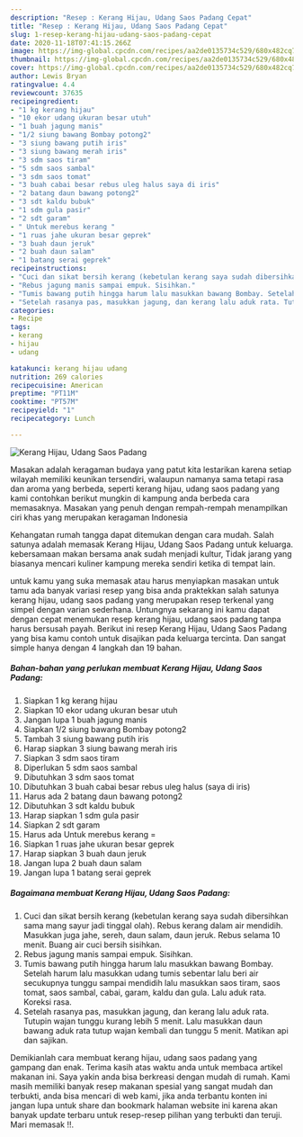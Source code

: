 ```yaml
---
description: "Resep : Kerang Hijau, Udang Saos Padang Cepat"
title: "Resep : Kerang Hijau, Udang Saos Padang Cepat"
slug: 1-resep-kerang-hijau-udang-saos-padang-cepat
date: 2020-11-18T07:41:15.266Z
image: https://img-global.cpcdn.com/recipes/aa2de0135734c529/680x482cq70/kerang-hijau-udang-saos-padang-foto-resep-utama.jpg
thumbnail: https://img-global.cpcdn.com/recipes/aa2de0135734c529/680x482cq70/kerang-hijau-udang-saos-padang-foto-resep-utama.jpg
cover: https://img-global.cpcdn.com/recipes/aa2de0135734c529/680x482cq70/kerang-hijau-udang-saos-padang-foto-resep-utama.jpg
author: Lewis Bryan
ratingvalue: 4.4
reviewcount: 37635
recipeingredient:
- "1 kg kerang hijau"
- "10 ekor udang ukuran besar utuh"
- "1 buah jagung manis"
- "1/2 siung bawang Bombay potong2"
- "3 siung bawang putih iris"
- "3 siung bawang merah iris"
- "3 sdm saos tiram"
- "5 sdm saos sambal"
- "3 sdm saos tomat"
- "3 buah cabai besar rebus uleg halus saya di iris"
- "2 batang daun bawang potong2"
- "3 sdt kaldu bubuk"
- "1 sdm gula pasir"
- "2 sdt garam"
- " Untuk merebus kerang "
- "1 ruas jahe ukuran besar geprek"
- "3 buah daun jeruk"
- "2 buah daun salam"
- "1 batang serai geprek"
recipeinstructions:
- "Cuci dan sikat bersih kerang (kebetulan kerang saya sudah dibersihkan sama mang sayur jadi tinggal olah). Rebus kerang dalam air mendidih. Masukkan juga jahe, sereh, daun salam, daun jeruk. Rebus selama 10 menit. Buang air cuci bersih sisihkan."
- "Rebus jagung manis sampai empuk. Sisihkan."
- "Tumis bawang putih hingga harum lalu masukkan bawang Bombay. Setelah harum lalu masukkan udang tumis sebentar lalu beri air secukupnya tunggu sampai mendidih lalu masukkan saos tiram, saos tomat, saos sambal, cabai, garam, kaldu dan gula. Lalu aduk rata. Koreksi rasa."
- "Setelah rasanya pas, masukkan jagung, dan kerang lalu aduk rata. Tutupin wajan tunggu kurang lebih 5 menit. Lalu masukkan daun bawang aduk rata tutup wajan kembali dan tunggu 5 menit. Matikan api dan sajikan."
categories:
- Recipe
tags:
- kerang
- hijau
- udang

katakunci: kerang hijau udang 
nutrition: 269 calories
recipecuisine: American
preptime: "PT11M"
cooktime: "PT57M"
recipeyield: "1"
recipecategory: Lunch

---
```



![Kerang Hijau, Udang Saos Padang](https://img-global.cpcdn.com/recipes/aa2de0135734c529/680x482cq70/kerang-hijau-udang-saos-padang-foto-resep-utama.jpg)

Masakan adalah keragaman budaya yang patut kita lestarikan karena setiap wilayah memiliki keunikan tersendiri, walaupun namanya sama tetapi rasa dan aroma yang berbeda, seperti kerang hijau, udang saos padang yang kami contohkan berikut mungkin di kampung anda berbeda cara memasaknya. Masakan yang penuh dengan rempah-rempah menampilkan ciri khas yang merupakan keragaman Indonesia



Kehangatan rumah tangga dapat ditemukan dengan cara mudah. Salah satunya adalah memasak Kerang Hijau, Udang Saos Padang untuk keluarga. kebersamaan makan bersama anak sudah menjadi kultur, Tidak jarang yang biasanya mencari kuliner kampung mereka sendiri ketika di tempat lain.

untuk kamu yang suka memasak atau harus menyiapkan masakan untuk tamu ada banyak variasi resep yang bisa anda praktekkan salah satunya kerang hijau, udang saos padang yang merupakan resep terkenal yang simpel dengan varian sederhana. Untungnya sekarang ini kamu dapat dengan cepat menemukan resep kerang hijau, udang saos padang tanpa harus bersusah payah.
Berikut ini resep Kerang Hijau, Udang Saos Padang yang bisa kamu contoh untuk disajikan pada keluarga tercinta. Dan sangat simple hanya dengan 4 langkah dan 19 bahan.


<!--inarticleads1-->

##### Bahan-bahan yang perlukan membuat Kerang Hijau, Udang Saos Padang:

1. Siapkan 1 kg kerang hijau
1. Siapkan 10 ekor udang ukuran besar utuh
1. Jangan lupa 1 buah jagung manis
1. Siapkan 1/2 siung bawang Bombay potong2
1. Tambah 3 siung bawang putih iris
1. Harap siapkan 3 siung bawang merah iris
1. Siapkan 3 sdm saos tiram
1. Diperlukan 5 sdm saos sambal
1. Dibutuhkan 3 sdm saos tomat
1. Dibutuhkan 3 buah cabai besar rebus uleg halus (saya di iris)
1. Harus ada 2 batang daun bawang potong2
1. Dibutuhkan 3 sdt kaldu bubuk
1. Harap siapkan 1 sdm gula pasir
1. Siapkan 2 sdt garam
1. Harus ada  Untuk merebus kerang =
1. Siapkan 1 ruas jahe ukuran besar geprek
1. Harap siapkan 3 buah daun jeruk
1. Jangan lupa 2 buah daun salam
1. Jangan lupa 1 batang serai geprek




<!--inarticleads2-->

##### Bagaimana membuat  Kerang Hijau, Udang Saos Padang:

1. Cuci dan sikat bersih kerang (kebetulan kerang saya sudah dibersihkan sama mang sayur jadi tinggal olah). Rebus kerang dalam air mendidih. Masukkan juga jahe, sereh, daun salam, daun jeruk. Rebus selama 10 menit. Buang air cuci bersih sisihkan.
1. Rebus jagung manis sampai empuk. Sisihkan.
1. Tumis bawang putih hingga harum lalu masukkan bawang Bombay. Setelah harum lalu masukkan udang tumis sebentar lalu beri air secukupnya tunggu sampai mendidih lalu masukkan saos tiram, saos tomat, saos sambal, cabai, garam, kaldu dan gula. Lalu aduk rata. Koreksi rasa.
1. Setelah rasanya pas, masukkan jagung, dan kerang lalu aduk rata. Tutupin wajan tunggu kurang lebih 5 menit. Lalu masukkan daun bawang aduk rata tutup wajan kembali dan tunggu 5 menit. Matikan api dan sajikan.




Demikianlah cara membuat kerang hijau, udang saos padang yang gampang dan enak. Terima kasih atas waktu anda untuk membaca artikel makanan ini. Saya yakin anda bisa berkreasi dengan mudah di rumah. Kami masih memiliki banyak resep makanan spesial yang sangat mudah dan terbukti, anda bisa mencari di web kami, jika anda terbantu konten ini jangan lupa untuk share dan bookmark halaman website ini karena akan banyak update terbaru untuk resep-resep pilihan yang terbukti dan teruji. Mari memasak !!. 
